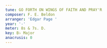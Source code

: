 ```yaml
---
tune: GO FORTH ON WINGS OF FAITH AND PRAY'R
composer: F. E. Beldon
arranger: 'Edgar Page '
year: '-'
meter: 8s & 7s. D.
key: B♭ Major
anacrusis: 0
---
```

